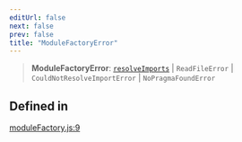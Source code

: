 ```yaml
---
editUrl: false
next: false
prev: false
title: "ModuleFactoryError"
---
```


> **ModuleFactoryError**: [`resolveImports`](/reference/tevm/resolutions/resolveimports/readme/) \| `ReadFileError` \| `CouldNotResolveImportError` \| `NoPragmaFoundError`

## Defined in

[moduleFactory.js:9](https://github.com/qbzzt/tevm-monorepo/blob/main/bundler-packages/resolutions/src/moduleFactory.js#L9)
